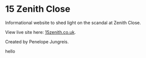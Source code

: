 # 15 Zenith Close
Informational website to shed light on the scandal at Zenith Close.

View live site here: <a href="https://15zenith.co.uk/">15zenith.co.uk</a>.

Created by Penelope Jungreis.

hello